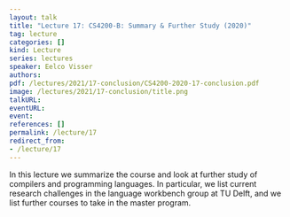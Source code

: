 ```yaml
---
layout: talk
title: "Lecture 17: CS4200-B: Summary & Further Study (2020)"
tag: lecture
categories: []
kind: Lecture
series: lectures
speaker: Eelco Visser
authors:
pdf: /lectures/2021/17-conclusion/CS4200-2020-17-conclusion.pdf
image: /lectures/2021/17-conclusion/title.png
talkURL:
eventURL:
event:
references: []
permalink: /lecture/17
redirect_from:
- /lecture/17
---
```


In this lecture we summarize the course and look at further study of compilers and programming languages.
In particular, we list current research challenges in the language workbench group at TU Delft, and we list further courses to take in the master program.
